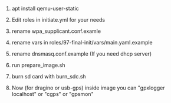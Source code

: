 1) apt install qemu-user-static
2) Edit roles in initiate.yml for your needs
3) rename wpa_supplicant.conf.examle
4) rename vars in roles/97-final-init/vars/main.yaml.example
5) rename dnsmasq.conf.example (If you need dhcp server)
6) run prepare_image.sh
7) burn sd card with burn_sdc.sh

8) Now (for dragino or usb-gps) inside image you can "gpxlogger localhost" or "cgps" or "gpsmon"

